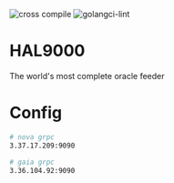 ![cross compile](https://github.com/Carina-labs/HAL9000/actions/workflows/build.yml/badge.svg)
![golangci-lint](https://github.com/Carina-labs/HAL9000/actions/workflows/lint.yml/badge.svg)


# HAL9000
The world's most complete oracle feeder

# Config
```bash
# nova grpc
3.37.17.209:9090

# gaia grpc
3.36.104.92:9090

```


